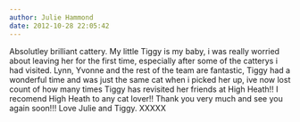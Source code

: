```yaml
---
author: Julie Hammond
date: 2012-10-28 22:05:42
---
```

Absolutley brilliant cattery. My little Tiggy is my baby, i was really worried about leaving her for the first time, especially after some of the catterys i had visited. Lynn, Yvonne and the rest of the team are fantastic, Tiggy had a wonderful time and was just the same cat when i picked her up, ive now lost count of how many times Tiggy has revisited her friends at High Heath!! I recomend High Heath to any cat lover!! 
Thank you very much and see you again soon!!! Love Julie and Tiggy. XXXXX

